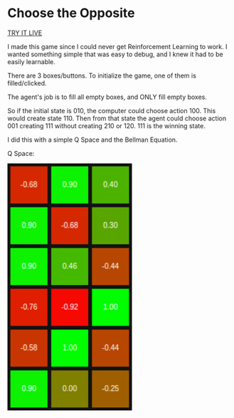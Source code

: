 # Choose the Opposite

[TRY IT LIVE](https://kinvert.github.io/Machine-Learning/Reinforcement-Learning/Q-Learning/Choose-the-Opposite/index.html)

I made this game since I could never get Reinforcement Learning to work. I wanted something simple that was easy to debug, and I knew it had to be easily learnable.

There are 3 boxes/buttons. To initialize the game, one of them is filled/clicked.

The agent's job is to fill all empty boxes, and ONLY fill empty boxes.

So if the initial state is 010, the computer could choose action 100. This would create state 110. Then from that state the agent could choose action 001 creating 111 without creating 210 or 120. 111 is the winning state.

I did this with a simple Q Space and the Bellman Equation.

Q Space:

<img alt="Q-Space" width="280px" src="https://github.com/Kinvert/Machine-Learning/blob/master/Reinforcement-Learning/Q-Learning/Choose-the-Opposite/Q-Space.png" />
